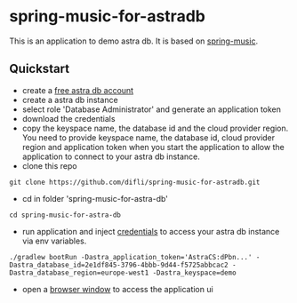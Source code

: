 # spring-music-for-astradb

This is an application to demo astra db. It is based on [spring-music](https://github.com/cloudfoundry-samples/spring-music). 

## Quickstart
- create a [free astra db account](https://astra.datastax.com)
- create a astra db instance
- select role 'Database Administrator' and generate an application token  
- download the credentials  
- copy the keyspace name, the database id and the cloud provider region. You need to provide keyspace name, the database id, cloud provider region and application token when you start the application to allow the application to connect to your astra db instance.
- clone this repo
```
git clone https://github.com/difli/spring-music-for-astradb.git
```
- cd in folder 'spring-music-for-astra-db'
```
cd spring-music-for-astra-db
```
- run application and inject [credentials](https://github.com/difli/spring-music-for-astradb/blob/main/src/main/resources/application.yml#L16-L19) to access your astra db instance via env variables.
```
./gradlew bootRun -Dastra_application_token='AstraCS:dPbn...' -Dastra_database_id=2e1df845-3796-4bbb-9d44-f5725abbcac2 -Dastra_database_region=europe-west1 -Dastra_keyspace=demo
```
- open a [browser window](http://localhost:8080) to access the application ui
